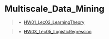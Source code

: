 # Multiscale_Data_Mining
>  - [HW01_Lec03_LearningTheory](HW01_Lec03.html)<br/>

>  - [HW03_Lec05_LogisticRegression](HW03_Lec05_LogisticRegression.html)<br/>
